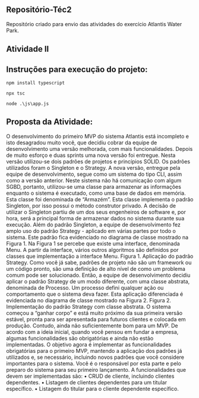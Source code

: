 ## Repositório-Téc2

Repositório criado para envio das atividades do exercício Atlantis Water Park.

## Atividade II

## Instruções para execução do projeto:

```
npm install typescript
```

```
npx tsc
```

```
node .\js\app.js
```

## Proposta da Atividade:

O desenvolvimento do primeiro MVP do sistema Atlantis está incompleto e isto desagradou 
muito você, que decidiu cobrar da equipe de desenvolvimento uma versão melhorada, com mais 
funcionalidades. Depois de muito esforço e duas sprints uma nova versão foi entregue. Nesta 
versão utilizou-se dois padrões de projetos e princípios SOLID. Os padrões utilizados foram o 
Singleton e o Strategy. 
A nova versão, entregue pela equipe de desenvolvimento, segue como um sistema do tipo CLI, 
assim como a versão anterior. Neste sistema não há comunicação com algum SGBD, portanto, 
utilizou-se uma classe para armazenar as informações enquanto o sistema é executado, como 
uma base de dados em memória. Esta classe foi denominada de “Armazém”. Esta classe 
implementa o padrão Singleton, por isso possui o método construtor privado. A decisão de 
utilizar o Singleton partiu de um dos seus engenheiros de software e, por hora, será a principal 
forma de armazenar dados no sistema durante sua execução. 
Além do padrão Singleton, a equipe de desenvolvimento fez amplo uso do padrão Strategy - 
aplicado em várias partes por todo o sistema. Este padrão fica evidenciado no diagrama de 
classe mostrado na Figura 1. Na Figura 1 se percebe que existe uma interface, denominada 
Menu. A partir da interface, vários outros algoritmos são definidos por classes que 
implementação a interface Menu. 
Figura 1. Aplicação do padrão Strategy. 
Como você já sabe, padrões de projeto não são um framework ou um código pronto, são uma 
definição de alto nível de como um problema comum pode ser solucionado. Então, a equipe de 
desenvolvimento decidiu aplicar o padrão Strategy de um modo diferente, com uma classe 
abstrata, denominada de Processo. Um processo defini qualquer ação ou comportamento que 
o sistema deva fazer. Esta aplicação diferenciada é evidenciada no diagrama de classe mostrado 
na Figura 2. 
Figura 2. Implementação do padrão Strategy com classe abstrata. 
O sistema começou a “ganhar corpo” e está muito próximo da sua primeira versão estável, 
pronta para ser apresentada para futuros clientes e colocada em produção. Contudo, ainda não 
suficientemente bom para um MVP. De acordo com a ideia inicial, quando você pensou em 
fundar a empresa, algumas funcionalidades são obrigatórias e ainda não estão implementadas. 
O objetivo agora é implementar as funcionalidades obrigatórias para o primeiro MVP, mantendo 
a aplicação dos padrões já utilizados e, se necessário, incluindo novos padrões que você 
considere importantes para o sistema. Você é o responsável por esta parte e pelo preparo do 
sistema para seu primeiro lançamento. 
A funcionalidades que devem ser implementadas são: 
• CRUD de cliente, incluindo clientes dependentes. 
• Listagem de clientes dependentes para um titular específico. 
• Listagem do titular para o cliente dependente específico. 